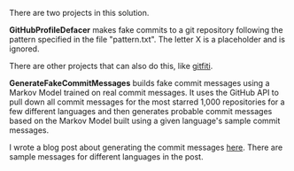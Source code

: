 There are two projects in this solution.

**GitHubProfileDefacer** makes fake 
commits to a git repository following the 
pattern specified in the file "pattern.txt". 
The letter X is a placeholder and is ignored.

There are other projects that can also do this, 
like [gitfiti](https://github.com/gelstudios/gitfiti).

**GenerateFakeCommitMessages** builds fake commit
messages using a Markov Model trained on real commit
messages. It uses the GitHub API to pull down all 
commit messages for the most starred 1,000 repositories 
for a few different languages and then generates
probable commit messages based on the Markov Model
built using a given language's sample commit messages.

I wrote a blog post about generating the commit messages
[here](http://blog.briandrupieski.com/github-commit-messages-markov-chains).
There are sample messages for different languages in the post.